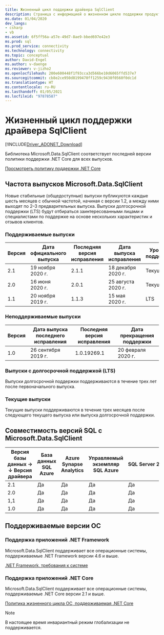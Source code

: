 ```yaml
---
title: Жизненный цикл поддержки драйвера SqlClient
description: Страница с информацией о жизненном цикле поддержки продукта.
ms.date: 01/04/2020
dev_langs:
- csharp
- vb
ms.assetid: 6f5ff56a-a57e-49d7-8ae9-bbed697e42e3
ms.prod: sql
ms.prod_service: connectivity
ms.technology: connectivity
ms.topic: conceptual
author: David-Engel
ms.author: v-daenge
ms.reviewer: v-jizho2
ms.openlocfilehash: 200e600448f1f93cca3d566be10d6065ffd537e7
ms.sourcegitcommit: cb8e2ce950d8199470ff1259c9430f0560f0dc1d
ms.translationtype: HT
ms.contentlocale: ru-RU
ms.lasthandoff: 01/05/2021
ms.locfileid: "97878587"
---
```

# <a name="sqlclient-driver-support-lifecycle"></a>Жизненный цикл поддержки драйвера SqlClient

[!INCLUDE[Driver_ADONET_Download](../../includes/driver_adonet_download.md)]

Библиотека Microsoft.Data.SqlClient соответствует последней версии политики поддержки .NET Core для всех выпусков.

[Просмотреть политику поддержки .NET Core](https://dotnet.microsoft.com/platform/support/policy/dotnet-core)

## <a name="microsoftdatasqlclient-release-cadence"></a>Частота выпусков Microsoft.Data.SqlClient

Новые стабильные (общедоступные) выпуски публикуются каждые шесть месяцев с обычной частотой, начиная с версии 1.2, а между ними выходят по 2–3 предварительных выпуска. Выпуски долгосрочной поддержки (LTS) будут отбираться заинтересованными лицами и специалистами по поддержке на основе нескольких характеристик и отзывов клиентов.

### <a name="actively-supported-releases"></a>Поддерживаемые выпуски

| Версия | Дата официального выпуска | Последняя версия исправления | Дата выпуска исправления | Уровень поддержки  | Окончание поддержки |
| -- | -- | -- | -- | -- | -- |
| 2.1 | 19 ноября 2020 г. | 2.1.1 | 18 декабря 2020 г. | Текущий | |
| 2.0 | 16 июня 2020 г. | 2.0.1 | 25 августа 2020 г. | Текущий | 19 февраля 2021 г. |
| 1.1 | 20 ноября 2019 г. | 1.1.3 | 15 мая 2020 г. | LTS | 21 ноября 2022 г. |

### <a name="out-of-support-releases"></a>Неподдерживаемые выпуски

| Версия | Дата выпуска последнего исправления | Последняя версия исправления | Дата прекращения поддержки |
| -- | -- | -- | -- |
| 1.0 | 26 сентября 2019 г. | 1.0.19269.1 | 20 февраля 2020 г. |

### <a name="long-term-support-lts-releases"></a>Выпуски с долгосрочной поддержкой (LTS)

Выпуски долгосрочной поддержки поддерживаются в течение трех лет после первоначального выпуска.

### <a name="current-releases"></a>Текущие выпуски

Текущие выпуски поддерживаются в течение трех месяцев после следующего текущего выпуска или выпуска долгосрочной поддержки.

## <a name="sql-version-compatibility-with-microsoftdatasqlclient"></a>Совместимость версий SQL с Microsoft.Data.SqlClient

|Версия базы данных&nbsp;&#8594;<br />&#8595; Версия драйвера|База данных SQL Azure|Azure Synapse Analytics|Управляемый экземпляр SQL Azure|SQL Server 2019|SQL Server 2017|SQL Server 2016|SQL Server 2014|SQL Server 2012|
|---|---|---|---|---|---|---|---|---|
|2.1|Да|Да|Да|Да|Да|Да|Да|Да|
|2.0|Да|Да|Да|Да|Да|Да|Да|Да|
|1,1|Да|Да|Да|Да|Да|Да|Да|Да|
|1.0|Да|Да|Да|Да|Да|Да|Да|Да|

## <a name="supported-os-versions"></a>Поддерживаемые версии ОС

### <a name="support-for-net-framework-applications"></a>Поддержка приложений .NET Framework

Microsoft.Data.SqlClient поддерживает все операционные системы, поддерживаемые .NET Framework версии 4.6 и выше.

[.NET Framework, требования к системе](/dotnet/framework/get-started/system-requirements)

### <a name="support-for-net-core-applications"></a>Поддержка приложений .NET Core

Microsoft.Data.SqlClient поддерживает все операционные системы, поддерживаемые .NET Core версии 2.1 и выше.

[Политика жизненного цикла ОС, поддерживаемая .NET Core](https://github.com/dotnet/core/blob/master/os-lifecycle-policy.md)

> [!NOTE]
> В настоящее время инвариантный режим глобализации не поддерживается.
